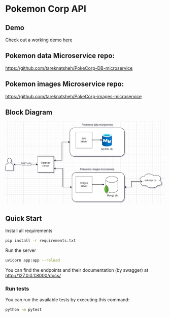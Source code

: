 # Pokemon Corp API

## Demo
Check out a working demo [here](https://pokecorp-gateway-73dd8185d4ab.herokuapp.com/)

## Pokemon data Microservice repo:
https://github.com/tareknatsheh/PokeCorp-DB-microservice

## Pokemon images Microservice repo:
https://github.com/tareknatsheh/PokeCorp-images-microservice

## Block Diagram
![arch block diagram](./pokecorp_diagram.jpg)

## Quick Start
Install all requirements
```bash
pip install -r requirements.txt
```
Run the server
```bash
uvicorn app:app --reload
```
You can find the endpoints and their documentation (by swagger) at
http://127.0.0.1:8000/docs/

### Run tests
You can run the available tests by executing this command:
```bash
python -m pytest
```
